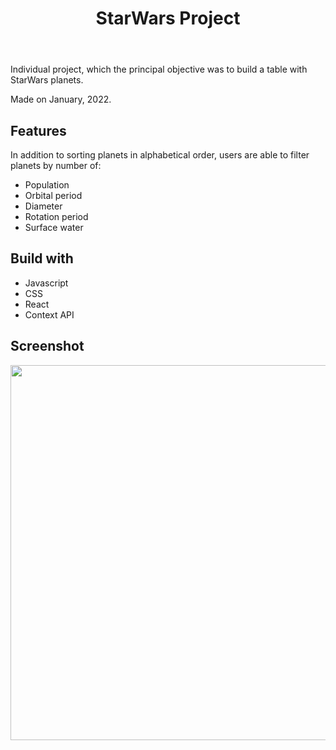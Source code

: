 <!DOCTYPE html>
<html lang="en">
<head>
  <meta charset="UTF-8">
  <meta http-equiv="X-UA-Compatible" content="IE=edge">
  <meta name="viewport" content="width=device-width, initial-scale=1.0">
  <link rel="stylesheet" href="style.css">
</head>
<body>
  <header>
    <h1 id="title">StarWars Project</h1>
  </header>
  <main>
    <p>Individual project, which the principal objective was to build a table with StarWars planets.</p>
    <p>Made on January, 2022.</p>
    <h2>Features</h2>
    <p>In addition to sorting planets in alphabetical order, users are able to filter planets by number of:</p>
    <ul>
      <li>Population</li>
      <li>Orbital period</li>
      <li>Diameter</li>
      <li>Rotation period</li>
      <li>Surface water</li>
    </ul>
    <h2>Build with</h2>
    <ul>
      <li>Javascript</li>
      <li>CSS</li>
      <li>React</li>
      <li>Context API</li>
    </ul>
    <h2>Screenshot</h2>
    <span>
      <img src="https://user-images.githubusercontent.com/71015610/150037862-a6421f4c-6b51-4ec2-a8f3-7753405a65ff.png" width="600px" />
    </span>
  </main>
</body>
</html>
